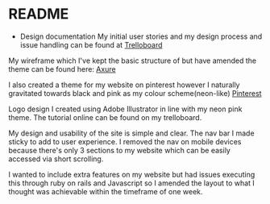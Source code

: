 # README


* Design documentation
My initial user stories and my design process and issue handling can be found at [Trelloboard](https://trello.com/b/WeldRh8d/site-audience)

My wireframe which I've kept the basic structure of but have amended the theme can be found here:
[Axure](home.html)

I also created a theme for my website on pinterest however I naturally gravitated towards black and pink as my colour scheme(neon-like)
[Pinterest](https://au.pinterest.com/flavourable_26/portfolio-inspiration/)

Logo design I created using Adobe Illustrator in line with my neon pink theme. The tutorial online can be found on my trelloboard.

My design and usability of the site is simple and clear. The nav bar I made sticky to add to user experience. I removed the nav on
mobile devices because there's only 3 sections to my website which can be easily accessed via short scrolling.

I wanted to include extra features on my website but had issues executing this through ruby on rails and Javascript so I amended the layout to what I thought was achievable within the timeframe of one week. 

